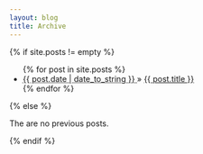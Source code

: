 ```yaml
---
layout: blog
title: Archive
---
```


{% if site.posts != empty %}
  <ul class="archive">
    {% for post in site.posts %}
      <li class="hentry">
        <abbr class="published" title="{{ post.date | date_to_xmlschema }}">
          {{ post.date | date_to_string }}
        </abbr> 
        &raquo; 
        <a class="entry-title" href="{{ post.url }}" rel="bookmark">
          {{ post.title }}
        </a>
      </li>
    {% endfor %}
  </ul>

{% else %}
  <p>The are no previous posts.</p>
{% endif %}
